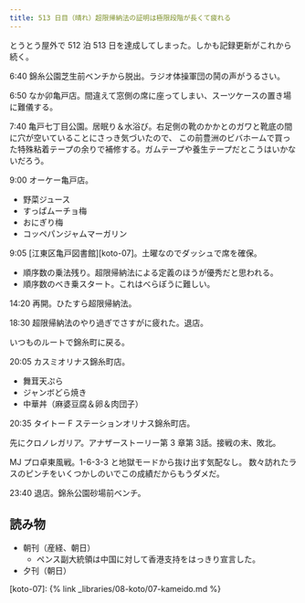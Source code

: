 ```yaml
---
title: 513 日目（晴れ）超限帰納法の証明は極限段階が長くて疲れる
---
```


とうとう屋外で 512 泊 513 日を達成してしまった。しかも記録更新がこれから続く。

6:40 錦糸公園芝生前ベンチから脱出。ラジオ体操軍団の鬨の声がうるさい。

6:50 なか卯亀戸店。間違えて窓側の席に座ってしまい、スーツケースの置き場に難儀する。

7:40 亀戸七丁目公園。居眠り＆水浴び。右足側の靴のかかとのガワと靴底の間に穴が空いていることにさっき気づいたので、
この前豊洲のビバホームで買った特殊粘着テープの余りで補修する。ガムテープや養生テープだとこうはいかないだろう。

9:00 オーケー亀戸店。

* 野菜ジュース
* すっぱムーチョ梅
* おにぎり梅
* コッペパンジャムマーガリン

9:05 [江東区亀戸図書館][koto-07]。土曜なのでダッシュで席を確保。

* 順序数の乗法残り。超限帰納法による定義のほうが優秀だと思われる。
* 順序数のべき乗スタート。これはべらぼうに難しい。

14:20 再開。ひたすら超限帰納法。

18:30 超限帰納法のやり過ぎでさすがに疲れた。退店。

いつものルートで錦糸町に戻る。

20:05 カスミオリナス錦糸町店。

* 舞茸天ぷら
* ジャンボどら焼き
* 中華丼（麻婆豆腐＆卵＆肉団子）

20:35 タイトー F ステーションオリナス錦糸町店。

先にクロノレガリア。アナザーストーリー第 3 章第 3話。接戦の末、敗北。

MJ プロ卓東風戦。1-6-3-3 と地獄モードから抜け出す気配なし。
数々訪れたラスのピンチをいくつかしのいでこの成績だからもうダメだ。

23:40 退店。錦糸公園砂場前ベンチ。

## 読み物

* 朝刊（産経、朝日）
  * ペンス副大統領は中国に対して香港支持をはっきり宣言した。
* 夕刊（朝日）

[koto-07]: {% link _libraries/08-koto/07-kameido.md %}
